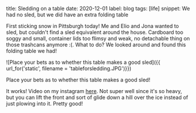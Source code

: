 title: Sledding on a table
date: 2020-12-01
label: blog
tags: [life]
snippet: We had no sled, but we did have an extra folding table

First sticking snow in Pittsburgh today! Me and Elio and Jona wanted to sled, but couldn't find a sled equivalent around the house. Cardboard too soggy and small, container lids too flimsy and weak, no detachable thing on those trashcans anymore :(. What to do? We looked around and found this folding table we had!

![Place your bets as to whether this table makes a good sled]({{ url_for('static', filename = 'tableforsledding.JPG')}})
<p class="caption">Place your bets as to whether this table makes a good sled!</p>

It works! Video on my instagram [here](https://www.instagram.com/p/CIR1Gn6nJ6u/). Not super well since it's so heavy, but you can lift the front and sort of glide down a hill over the ice instead of just plowing into it. Pretty good!


